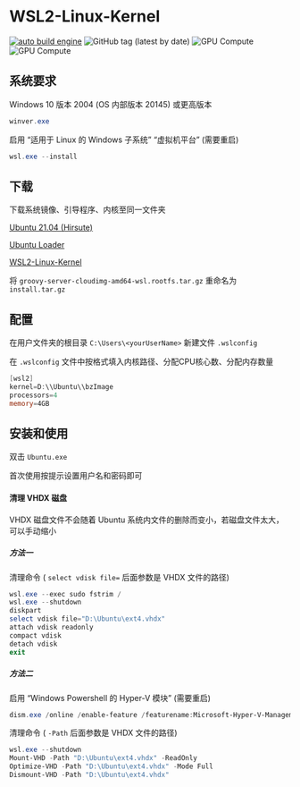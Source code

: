 # WSL2-Linux-Kernel

[![auto build engine](https://github.com/ShiShuMo/WSL2-Linux-Kernel-mss/workflows/auto%20build%20engine/badge.svg)](https://github.com/ShiShuMo/WSL2-Linux-Kernel-mss/actions)
![GitHub tag (latest by date)](https://img.shields.io/github/v/tag/xanmod/linux?color=informational&label=verison)
![GPU Compute](https://img.shields.io/badge/CUDA-Support-brightgreen)
![GPU Compute](https://img.shields.io/badge/DirectML-Support-brightgreen)

## 系统要求

Windows 10 版本 2004 (OS 内部版本 20145) 或更高版本
``` PowerShell
winver.exe
```

启用 “适用于 Linux 的 Windows 子系统” “虚拟机平台” (需要重启)
``` PowerShell
wsl.exe --install
```

## 下载

下载系统镜像、引导程序、内核至同一文件夹

[Ubuntu 21.04 (Hirsute)](https://cloud-images.ubuntu.com/hirsute/current/hirsute-server-cloudimg-amd64-wsl.rootfs.tar.gz)

[Ubuntu Loader](https://raw.githubusercontent.com/ShiShuMo/WSL2-Linux-Kernel-mss/master/ubuntu.exe)

[WSL2-Linux-Kernel](https://raw.githubusercontent.com/ShiShuMo/WSL2-Linux-Kernel-mss/master/bzImage)


将 `groovy-server-cloudimg-amd64-wsl.rootfs.tar.gz` 重命名为 `install.tar.gz`

## 配置
在用户文件夹的根目录 `C:\Users\<yourUserName>` 新建文件 `.wslconfig`

在 `.wslconfig` 文件中按格式填入内核路径、分配CPU核心数、分配内存数量

``` PowerShell
[wsl2]
kernel=D:\\Ubuntu\\bzImage
processors=4
memory=4GB
```

## 安装和使用
双击 `Ubuntu.exe`

首次使用按提示设置用户名和密码即可


#### 清理 VHDX 磁盘
VHDX 磁盘文件不会随着 Ubuntu 系统内文件的删除而变小，若磁盘文件太大，可以手动缩小

##### 方法一

清理命令 ( `select vdisk file=` 后面参数是 VHDX 文件的路径)
``` PowerShell
wsl.exe --exec sudo fstrim /
wsl.exe --shutdown
diskpart
select vdisk file="D:\Ubuntu\ext4.vhdx"
attach vdisk readonly
compact vdisk
detach vdisk
exit
```

##### 方法二

启用 “Windows Powershell 的 Hyper-V 模块” (需要重启)
``` PowerShell
dism.exe /online /enable-feature /featurename:Microsoft-Hyper-V-Management-PowerShell /all /norestart
```
清理命令 ( `-Path` 后面参数是 VHDX 文件的路径)
``` PowerShell
wsl.exe --shutdown
Mount-VHD -Path "D:\Ubuntu\ext4.vhdx" -ReadOnly
Optimize-VHD -Path "D:\Ubuntu\ext4.vhdx" -Mode Full
Dismount-VHD -Path "D:\Ubuntu\ext4.vhdx"
```
